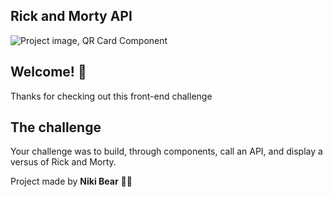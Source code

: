 ## Rick and Morty API ## 

![Project image, QR Card Component](./images/versus-images.png)

## Welcome! 👋

Thanks for checking out this front-end challenge 

## The challenge

Your challenge was to build, through components, call an API, and display a versus of Rick and Morty.

Project made by **Niki Bear** 🐻🚀